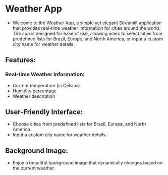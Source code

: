 # Weather App
* Welcome to the Weather App, a simple yet elegant Streamlit application that provides real-time weather information for cities around the world. The app is designed for ease of use, allowing users to select cities from predefined lists for Brazil, Europe, and North America, or input a custom city name for weather details.

## Features:
### Real-time Weather Information:
* Current temperature (in Celsius)
* Humidity percentage
* Weather description
## User-Friendly Interface:
* Choose cities from predefined lists for Brazil, Europe, and North America.
* Input a custom city name for weather details.
## Background Image:
* Enjoy a beautiful background image that dynamically changes based on the current weather.
